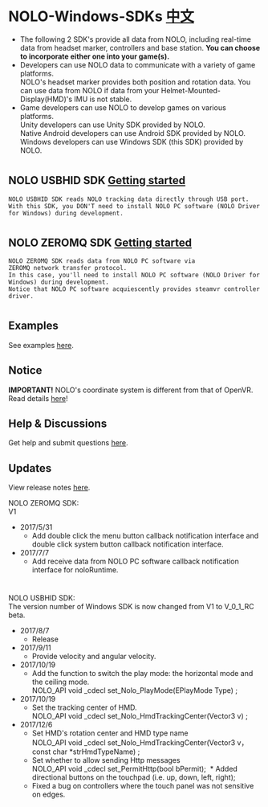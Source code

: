 # NOLO-Windows-SDKs [中文](https://github.com/NOLOVR/NOLO-Windows-SDK/blob/master/README_CN.md)
* The following 2 SDK's provide all data from NOLO, including real-time data from headset marker, controllers and base station. **You can choose to incorporate either one into your game(s).**
* Developers can use NOLO data to communicate with a variety of game platforms.\
NOLO's headset marker provides both position and rotation data. You can use data from NOLO if data from your Helmet-Mounted-Display(HMD)'s IMU is not stable.  
* Game developers can use NOLO to develop games on various platforms.\
Unity developers can use Unity SDK provided by NOLO.  
Native Android developers can use Android SDK provided by NOLO.  
Windows developers can use Windows SDK (this SDK) provided by NOLO. 

#
## NOLO USBHID SDK [Getting started](https://github.com/NOLOVR/NOLO-Windows-SDK/blob/master/HIDGetStarted.md) 
    NOLO USBHID SDK reads NOLO tracking data directly through USB port.  
    With this SDK, you DON'T need to install NOLO PC software (NOLO Driver for Windows) during development.
#
## NOLO ZEROMQ SDK [Getting started](https://github.com/NOLOVR/NOLO-Windows-SDK/blob/master/GetStarted.md) 
    NOLO ZEROMQ SDK reads data from NOLO PC software via ZEROMQ network transfer protocol.  
    In this case, you'll need to install NOLO PC software (NOLO Driver for Windows) during development.
    Notice that NOLO PC software acquiescently provides steamvr controller driver. 
#

## Examples
See examples [here](https://github.com/NOLOVR/NOLO-Windows-SDK/tree/master/Examples).

## Notice
 **IMPORTANT!** NOLO's coordinate system is different from that of OpenVR. Read details [here](https://github.com/NOLOVR/NOLO-Windows-SDK/blob/master/NOLOVR/NOLO_USBHID_SDK/Notice_EN.pdf)! 

## Help & Discussions
Get help and submit questions [here](https://github.com/NOLOVR/NOLO-Windows-SDK/issues).

## Updates  
View release notes [here](https://github.com/NOLOVR/NOLO-Windows-SDK/releases).

NOLO ZEROMQ SDK:  
V1
- 2017/5/31  
  * Add double click the menu button callback notification interface and double click system button callback notification interface.
- 2017/7/7  
  * Add receive data from NOLO PC software callback notification interface for noloRuntime.  
#
NOLO USBHID SDK:  
The version number of Windows SDK is now changed from V1 to V_0_1_RC beta.
- 2017/8/7
  * Release  
- 2017/9/11  
  * Provide velocity and angular velocity.
- 2017/10/19
  * Add the function to switch the play mode: the horizontal mode and the ceiling mode.  
    	NOLO_API void _cdecl set_Nolo_PlayMode(EPlayMode  Type) ;
- 2017/10/19
  * Set the tracking center of HMD.   
  	NOLO_API void _cdecl set_Nolo_HmdTrackingCenter(Vector3 v) ;
- 2017/12/6
  * Set HMD's rotation center and HMD type name   
  	NOLO_API void _cdecl set_Nolo_HmdTrackingCenter(Vector3 v，const char *strHmdTypeName) ;
  * Set whether to allow sending Http messages   
    NOLO_API void _cdecl set_PermitHttp(bool bPermit);
  * Added directional buttons on the touchpad (i.e. up, down, left, right);
  * Fixed a bug on controllers where the touch panel was not sensitive on edges.
#

        
        
